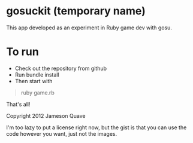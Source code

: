 # gosuckit (temporary name)



This app developed as an experiment in Ruby game dev with gosu.

# To run

* Check out the repository from github
* Run bundle install
* Then start with

> ruby game.rb


That's all!

Copyright 2012 Jameson Quave

I'm too lazy to put a license right now, but the gist is that you can use the code however you want, just not the images.
